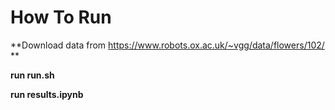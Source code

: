 # How To Run
**Download data from https://www.robots.ox.ac.uk/~vgg/data/flowers/102/ **

**run run.sh**

**run results.ipynb**
